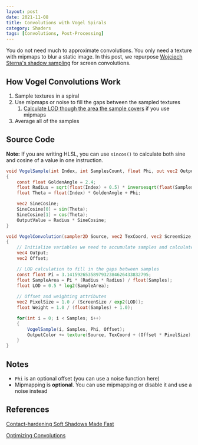 ```yaml
---
layout: post
date: 2021-11-08
title: Convolutions with Vogel Spirals
category: Shaders
tags: [Convolutions, Post-Processing]
---
```


You do not need much to approximate convolutions. You only need a texture with mipmaps to blur a static image. In this post, we repurpose [Wojciech Sterna's shadow sampling](http://maxest.gct-game.net/content/chss.pdf) for screen convolutions.

## How Vogel Convolutions Work

1. Sample textures in a spiral
2. Use mipmaps or noise to fill the gaps between the sampled textures
    1. [Calculate LOD though the area the sample covers](https://john-chapman.github.io/2019/03/29/convolution.html) if you use mipmaps
3. Average all of the samples

## Source Code

**Note:** If you are writing HLSL, you can use `sincos()` to calculate both sine and cosine of a value in one instruction.

```glsl
void VogelSample(int Index, int SamplesCount, float Phi, out vec2 OutputValue)
{
    const float GoldenAngle = 2.4;
    float Radius = sqrt(float(Index) + 0.5) * inversesqrt(float(SamplesCount));
    float Theta = float(Index) * GoldenAngle + Phi;

    vec2 SineCosine;
    SineCosine[0] = sin(Theta);
    SineCosine[1] = cos(Theta);
    OutputValue = Radius * SineCosine;
}

void VogelConvolution(sampler2D Source, vec2 TexCoord, vec2 ScreenSize, float Radius, int Samples, float Phi, out vec4 OutputColor)
{
    // Initialize variables we need to accumulate samples and calculate offsets
    vec4 Output;
    vec2 Offset;

    // LOD calculation to fill in the gaps between samples
    const float Pi = 3.1415926535897932384626433832795;
    float SampleArea = Pi * (Radius * Radius) / float(Samples);
    float LOD = 0.5 * log2(SampleArea);
    
    // Offset and weighting attributes
    vec2 PixelSize = 1.0 / (ScreenSize / exp2(LOD));
    float Weight = 1.0 / (float(Samples) + 1.0);

    for(int i = 0; i < Samples; i++)
    {
        VogelSample(i, Samples, Phi, Offset);
        OutputColor += texture(Source, TexCoord + (Offset * PixelSize), LOD) * Weight;
    }
}

```

## Notes

+ `Phi` is an optional offset (you can use a noise function here)
+ Mipmapping is **optional**. You can use mipmapping or disable it and use a noise instead

## References

[Contact-hardening Soft Shadows Made Fast](http://maxest.gct-game.net/content/chss.pdf)

[Optimizing Convolutions](https://john-chapman.github.io/2019/03/29/convolution.html)
